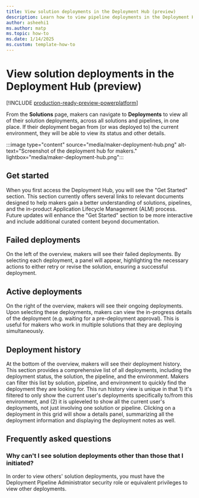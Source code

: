 ```yaml
---
title: View solution deployments in the Deployment Hub (preview)
description: Learn how to view pipeline deployments in the Deployment Hub.
author: asheehi1
ms.author: matp
ms.topic: how-to
ms.date: 1/14/2025
ms.custom: template-how-to
---
```

# View solution deployments in the Deployment Hub (preview)

[!INCLUDE [production-ready-preview-powerplatform](~/../shared-content/shared/preview-includes/production-ready-preview-powerplatform.md)]

From the **Solutions** page, makers can navigate to **Deployments** to view all of their solution deployments, across all solutions and pipelines, in one place. If their deployment began from (or was deployed to) the current environment, they will be able to view its status and other details.

:::image type="content" source="media/maker-deployment-hub.png" alt-text="Screenshot of the deployment hub for makers." lightbox="media/maker-deployment-hub.png":::

## Get started
When you first access the Deployment Hub, you will see the "Get Started" section. This section currently offers several links to relevant documents designed to help makers gain a better understanding of solutions, pipelines, and the in-product Application Lifecycle Management (ALM) process. Future updates will enhance the "Get Started" section to be more interactive and include additional curated content beyond documentation.

## Failed deployments
On the left of the overview, makers will see their failed deployments. By selecting each deployment, a panel will appear, highlighting the necessary actions to either retry or revise the solution, ensuring a successful deployment.

## Active deployments
On the right of the overview, makers will see their ongoing deployments. Upon selecting these deployments, makers can view the in-progress details of the deployment (e.g. waiting for a pre-deployment approval). This is useful for makers who work in multiple solutions that they are deploying simultaneously.

## Deployment history
At the bottom of the overview, makers will see their deployment history. This section provides a comprehensive list of all deployments, including the deployment status, the solution, the pipeline, and the environment. Makers can filter this list by solution, pipeline, and environment to quickly find the deployment they are looking for. This run history view is unique in that 1) it's filtered to only show the current user's deployments specifically to/from this environment, and (2) it is upleveled to show all the current user's deployments, not just involving one solution or pipeline. Clicking on a deployment in this grid will show a details panel, summarizing all the deployment information and displaying the deployment notes as well.

## Frequently asked questions

### Why can't I see solution deployments other than those that I initiated?
In order to view others' solution deployments, you must have the Deployment Pipeline Administrator security role or equivalent privileges to view other deployments.
